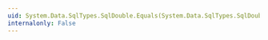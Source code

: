 ```yaml
---
uid: System.Data.SqlTypes.SqlDouble.Equals(System.Data.SqlTypes.SqlDouble,System.Data.SqlTypes.SqlDouble)
internalonly: False
---
```

